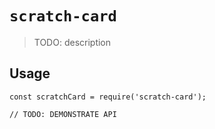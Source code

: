 # `scratch-card`

> TODO: description

## Usage

```
const scratchCard = require('scratch-card');

// TODO: DEMONSTRATE API
```
